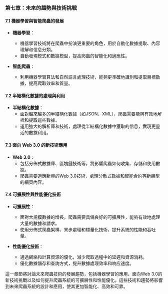 ### 第七章：未來的趨勢與技術挑戰

#### 7.1 機器學習與智能爬蟲的發展

- **機器學習**：
  - 機器學習技術將在爬蟲中扮演更重要的角色，用於自動化數據提取、內容理解和信息分類。
  - 自動發現模式和數據模型，提高爬蟲的智能化和適應性。

- **智能爬蟲**：
  - 利用機器學習算法和自然語言處理技術，能夠更準確地識別和提取目標數據，提高爬取效率和質量。

#### 7.2 半結構化數據的處理與利用

- **半結構化數據**：
  - 面對越來越多的半結構化數據（如JSON、XML），爬蟲需要能夠有效地解析和提取這些數據。
  - 運用強大的解析庫和技術，處理從半結構化數據中獲取的信息，實現更靈活的數據利用。

#### 7.3 面向 Web 3.0 的新技術應用

- **Web 3.0**：
  - 包括分佈式數據庫、區塊鏈技術等，將影響爬蟲如何收集、存儲和使用數據。
  - 爬蟲需要適應新興的Web 3.0技術，處理分散式數據和智能合約等新類型的網頁內容。

#### 7.4 可擴展性與性能優化技術

- **可擴展性**：
  - 面對大規模數據的增長，爬蟲需要具備良好的可擴展性，能夠有效地處理大量的數據和請求。
  - 使用分佈式爬蟲架構、異步處理和標量化技術，提升系統的性能和吞吐量。

- **性能優化技術**：
  - 通過網絡和計算資源的優化，減少爬取過程中的延遲和資源消耗。
  - 優化數據儲存和查詢方式，提升數據處理效率和响应速度。

這一章節將討論未來爬蟲技術的發展趨勢，包括機器學習的應用、面向Web 3.0的新技術挑戰以及如何提升爬蟲系統的可擴展性和性能優化。這些技術和趨勢將影響到未來爬蟲系統的設計和應用，使其更加智能化、高效和可靠。